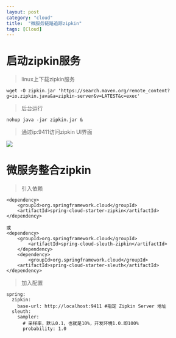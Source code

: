 ```yaml
---
layout: post
category: "cloud"
title:  "微服务链路追踪zipkin"
tags: [Cloud]
---
```



#	启动zipkin服务 

> linux上下载zipkin服务  

	wget -O zipkin.jar 'https://search.maven.org/remote_content?g=io.zipkin.java&a=zipkin-server&v=LATEST&c=exec'  


> 后台运行  

	nohup java -jar zipkin.jar &



> 通过ip:9411访问zipkin UI界面  


![](https://i.imgur.com/x5ZpOWm.png)  

<!-- more -->

#  微服务整合zipkin



> 引入依赖  

	<dependency>
	  	<groupId>org.springframework.cloud</groupId>
		<artifactId>spring-cloud-starter-zipkin</artifactId>
	</dependency>

	或
	<dependency>
	    <groupId>org.springframework.cloud</groupId>
		    <artifactId>spring-cloud-sleuth-zipkin</artifactId>
		</dependency>
		<dependency>
	   		<groupId>org.springframework.cloud</groupId>
	    <artifactId>spring-cloud-starter-sleuth</artifactId>
	</dependency>




> 加入配置  
	
	spring:
	  zipkin:
	    base-url: http://localhost:9411 #指定 Zipkin Server 地址
	  sleuth:
	    sampler:
	      # 采样率，默认0.1，也就是10%，开发环境1.0.即100%
	      probability: 1.0